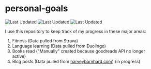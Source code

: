 # personal-goals
![Last Updated](https://img.shields.io/date/1615173632?color=FC4C02&label=Fitness%20Updated&logo=strava)
![Last Updated](https://img.shields.io/date/1615173632?color=7ac70c&label=Language%20Updated&logo=duolingo)
![Last Updated](https://img.shields.io/date/1615173632?color=e9e5cd&label=Books%20Updated&logo=goodreads)

I use this repository to keep track of my progress in these major areas:

1. Fitness (Data pulled from Strava)
2. Language learning (Data pulled from Duolingo)
3. Books read ("Manually" created because goodreads API no longer active)
4. Blog posts (Data pulled from [harveybarnhard.com](https://harveybarnhard.com)) (in progress)
